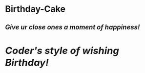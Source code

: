 #  Birthday-Cake
<h2><i>Give ur close ones a moment of happiness!<i><h2>

<h2><i>Coder's style of wishing Birthday!

